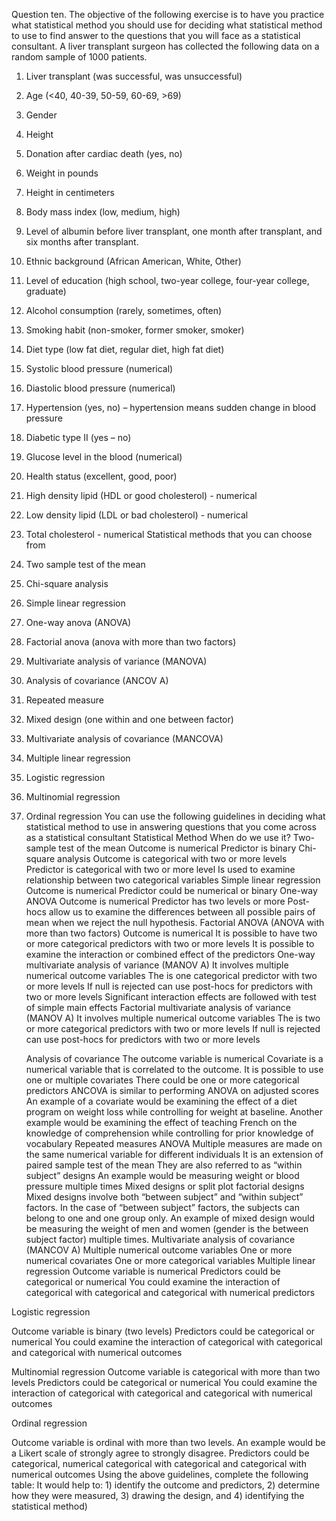 


Question ten. The objective of the following exercise is to have you practice what statistical method you should use for deciding what statistical method to use to find answer to the questions that you will face as a statistical consultant.
A liver transplant surgeon has collected the following data on a random sample of 1000 patients.
1. Liver transplant (was successful, was unsuccessful)
2. Age (<40, 40-39, 50-59, 60-69, >69)
3. Gender
4. Height
5. Donation after cardiac death (yes, no)
6. Weight in pounds
7. Height in centimeters
8. Body mass index (low, medium, high)
9. Level of albumin before liver transplant, one month after transplant, and six months after
transplant.
10. Ethnic background (African American, White, Other)
11. Level of education (high school, two-year college, four-year college, graduate)
12. Alcohol consumption (rarely, sometimes, often)
13. Smoking habit (non-smoker, former smoker, smoker)
14. Diet type (low fat diet, regular diet, high fat diet)
15. Systolic blood pressure (numerical)
16. Diastolic blood pressure (numerical)
17. Hypertension (yes, no) – hypertension means sudden change in blood pressure
18. Diabetic type II (yes – no)
19. Glucose level in the blood (numerical)
20. Health status (excellent, good, poor)
21. High density lipid (HDL or good cholesterol) - numerical
22. Low density lipid (LDL or bad cholesterol) - numerical
23. Total cholesterol - numerical
Statistical methods that you can choose from
1. Two sample test of the mean
2. Chi-square analysis
3. Simple linear regression
4. One-way anova (ANOVA)
5. Factorial anova (anova with more than two factors)
6. Multivariate analysis of variance (MANOVA)
7. Analysis of covariance (ANCOV A)
8. Repeated measure
9. Mixed design (one within and one between factor)
10. Multivariate analysis of covariance (MANCOVA)
11. Multiple linear regression
12. Logistic regression
13. Multinomial regression
14. Ordinal regression
You can use the following guidelines in deciding what statistical method to use in answering questions that you come across as a statistical consultant
     Statistical Method
      When do we use it?
    Two-sample test of the mean
    Outcome is numerical Predictor is binary
    Chi-square analysis
 Outcome is categorical with two or more levels
Predictor is categorical with two or more level Is used to examine relationship between two categorical variables
     Simple linear regression
      Outcome is numerical
Predictor could be numerical or binary
    One-way ANOVA
 Outcome is numerical
Predictor has two levels or more
Post-hocs allow us to examine the differences between all possible pairs of mean when we reject the null hypothesis.
     Factorial ANOVA (ANOVA with more than two factors)
      Outcome is numerical
It is possible to have two or more categorical predictors with two or more levels
It is possible to examine the interaction or combined effect of the predictors
    One-way multivariate analysis of variance (MANOV A)
 It involves multiple numerical outcome variables
The is one categorical predictor with two or more levels
If null is rejected can use post-hocs for predictors with two or more levels Significant interaction effects are followed with test of simple main effects
     Factorial multivariate analysis of variance (MANOV A)
   It involves multiple numerical outcome variables
The is two or more categorical predictors with two or more levels
If null is rejected can use post-hocs for predictors with two or more levels
             
     Analysis of covariance
   The outcome variable is numerical
Covariate is a numerical variable that is correlated to the outcome. It is possible to use one or multiple covariates
There could be one or more categorical predictors
ANCOVA is similar to performing ANOVA on adjusted scores
An example of a covariate would be examining the effect of a diet program on weight loss while controlling for weight at baseline.
Another example would be examining the effect of teaching French on the knowledge of comprehension while controlling for prior knowledge of vocabulary
     Repeated measures ANOVA
      Multiple measures are made on the same numerical variable for different individuals It is an extension of paired sample test of the mean
They are also referred to as “within subject” designs
An example would be measuring weight or blood pressure multiple times
    Mixed designs or split plot factorial designs
 Mixed designs involve both “between subject” and “within subject” factors.
In the case of “between subject” factors, the subjects can belong to one and one group only. An example of mixed design would be measuring the weight of men and women (gender is the between subject factor) multiple times.
     Multivariate analysis of covariance (MANCOV A)
      Multiple numerical outcome variables One or more numerical covariates One or more categorical variables
    Multiple linear regression
 Outcome variable is numerical
Predictors could be categorical or numerical You could examine the interaction of categorical with categorical and categorical with numerical predictors
             
 Logistic regression  Outcome variable is binary (two levels) Predictors could be categorical or numerical You could examine the interaction of categorical with categorical and categorical with numerical outcomes Multinomial regressionOutcome variable is categorical with more than two levels
Predictors could be categorical or numerical You could examine the interaction of categorical with categorical and categorical with numerical outcomes Ordinal regression  Outcome variable is ordinal with more than two levels. An example would be a Likert scale of strongly agree to strongly disagree. Predictors could be categorical, numerical categorical with categorical and categorical with numerical outcomes Using the above guidelines, complete the following table: It would help to: 1) identify the outcome and predictors, 2) determine how they were measured, 3) drawing the design, and 4) identifying the statistical method)